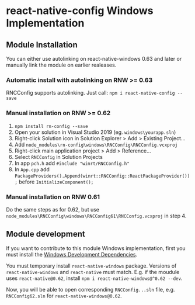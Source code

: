 # react-native-config Windows Implementation

## Module Installation
You can either use autolinking on react-native-windows 0.63 and later or manually link the module on earlier realeases.

### Automatic install with autolinking on RNW >= 0.63
RNCConfig supports autolinking. Just call: `npm i react-native-config --save`

### Manual installation on RNW >= 0.62
1. `npm install rn-config --save`
2. Open your solution in Visual Studio 2019 (eg. `windows\yourapp.sln`)
3. Right-click Solution icon in Solution Explorer > Add > Existing Project...
4. Add `node_modules\rn-config\windows\RNCConfig\RNCConfig.vcxproj`
5. Right-click main application project > Add > Reference...
6. Select `RNCConfig` in Solution Projects
7. In app `pch.h` add `#include "winrt/RNCConfig.h"`
8. In `App.cpp` add `PackageProviders().Append(winrt::RNCConfig::ReactPackageProvider());` before `InitializeComponent();`

### Manual installation on RNW 0.61
Do the same steps as for 0.62, but use `node_modules\RNCConfig\windows\RNCConfig61\RNCConfig.vcxproj` in step 4.

## Module development

If you want to contribute to this module Windows implementation, first you must install the [Windows Development Dependencies](https://microsoft.github.io/react-native-windows/docs/rnw-dependencies).

You must temporary install `react-native-windows` package. Versions of `react-native-windows` and `react-native` must match. E.g. if the moudule uses `react-native@0.62`, install `npm i react-native-windows@^0.62 --dev`.

Now, you will be able to open corresponding `RNCConfig...sln` file, e.g. `RNCConfig62.sln` for `react-native-windows@0.62`.
